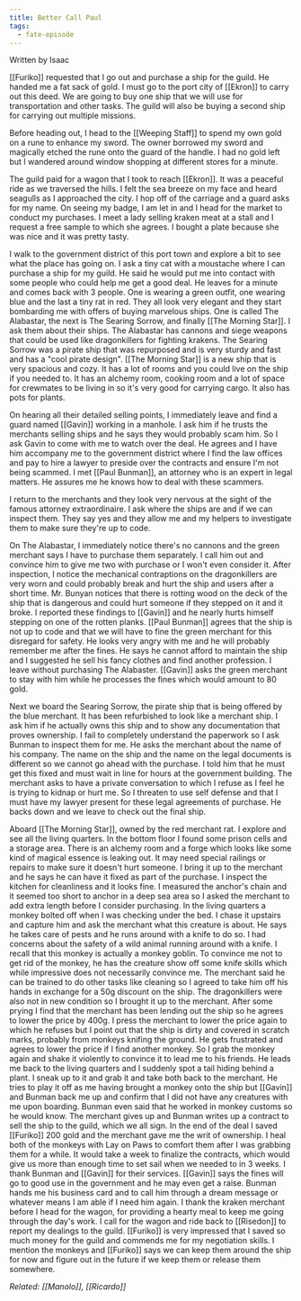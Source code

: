 ```yaml
---
title: Better Call Paul
tags:
  - fate-episode
---
```

<p class="isaac">Written by Isaac</p>

[[Furiko]] requested that I go out and purchase a ship for the guild. He handed me a fat sack of gold. I must go to the port city of [[Ekron]] to carry out this deed. We are going to buy one ship that we will use for transportation and other tasks. The guild will also be buying a second ship for carrying out multiple missions.

Before heading out, I head to the [[Weeping Staff]] to spend my own gold on a rune to enhance my sword. The owner borrowed my sword and magically etched the rune onto the guard of the handle. I had no gold left but I wandered around window shopping at different stores for a minute.

The guild paid for a wagon that I took to reach [[Ekron]]. It was a peaceful ride as we traversed the hills. I felt the sea breeze on my face and heard seagulls as I approached the city. I hop off of the carriage and a guard asks for my name. On seeing my badge, I am let in and I head for the market to conduct my purchases. I meet a lady selling kraken meat at a stall and I request a free sample to which she agrees. I bought a plate because she was nice and it was pretty tasty.

I walk to the government district of this port town and explore a bit to see what the place has going on. I ask a tiny cat with a moustache where I can purchase a ship for my guild. He said he would put me into contact with some people who could help me get a good deal. He leaves for a minute and comes back with 3 people. One is wearing a green outfit, one wearing blue and the last a tiny rat in red. They all look very elegant and they start bombarding me with offers of buying marvelous ships. One is called The Alabastar, the next is The Searing Sorrow, and finally [[The Morning Star]]. I ask them about their ships. The Alabastar has cannons and siege weapons that could be used like dragonkillers for fighting krakens. The Searing Sorrow was a pirate ship that was repurposed and is very sturdy and fast and has a "cool pirate design". [[The Morning Star]] is a new ship that is very spacious and cozy. It has a lot of rooms and you could live on the ship if you needed to. It has an alchemy room, cooking room and a lot of space for crewmates to be living in so it's very good for carrying cargo. It also has pots for plants.

On hearing all their detailed selling points, I immediately leave and find a guard named [[Gavin]] working in a manhole. I ask him if he trusts the merchants selling ships and he says they would probably scam him. So I ask Gavin to come with me to watch over the deal. He agrees and I have him accompany me to the government district where I find the law offices and pay to hire a lawyer to preside over the contracts and ensure I'm not being scammed. I met [[Paul Bunman]], an attorney who is an expert in legal matters. He assures me he knows how to deal with these scammers.

I return to the merchants and they look very nervous at the sight of the famous attorney extraordinaire. I ask where the ships are and if we can inspect them. They say yes and they allow me and my helpers to investigate them to make sure they're up to code.

On The Alabastar, I immediately notice there's no cannons and the green merchant says I have to purchase them separately. I call him out and convince him to give me two with purchase or I won't even consider it. After inspection, I notice the mechanical contraptions on the dragonkillers are very worn and could probably break and hurt the ship and users after a short time. Mr. Bunyan notices that there is rotting wood on the deck of the ship that is dangerous and could hurt someone if they stepped on it and it broke. I reported these findings to [[Gavin]] and he nearly hurts himself stepping on one of the rotten planks. [[Paul Bunman]] agrees that the ship is not up to code and that we will have to fine the green merchant for this disregard for safety. He looks very angry with me and he will probably remember me after the fines. He says he cannot afford to maintain the ship and I suggested he sell his fancy clothes and find another profession. I leave without purchasing The Alabaster. [[Gavin]] asks the green merchant to stay with him while he processes the fines which would amount to 80 gold.

Next we board the Searing Sorrow, the pirate ship that is being offered by the blue merchant. It has been refurbished to look like a merchant ship. I ask him if he actually owns this ship and to show any documentation that proves ownership. I fail to completely understand the paperwork so I ask Bunman to inspect them for me. He asks the merchant about the name of his company. The name on the ship and the name on the legal documents is different so we cannot go ahead with the purchase. I told him that he must get this fixed and must wait in line for hours at the government building. The merchant asks to have a private conversation to which I refuse as I feel he is trying to kidnap or hurt me. So I threaten to use self defense and that I must have my lawyer present for these legal agreements of purchase. He backs down and we leave to check out the final ship.

Aboard [[The Morning Star]], owned by the red merchant rat. I explore and see all the living quarters. In the bottom floor I found some prison cells and a storage area. There is an alchemy room and a forge which looks like some kind of magical essence is leaking out. It may need special railings or repairs to make sure it doesn't hurt someone. I bring it up to the merchant and he says he can have it fixed as part of the purchase. I inspect the kitchen for cleanliness and it looks fine. I measured the anchor's chain and it seemed too short to anchor in a deep sea area so I asked the merchant to add extra length before I consider purchasing. In the living quarters a monkey bolted off when I was checking under the bed. I chase it upstairs and capture him and ask the merchant what this creature is about. He says he takes care of pests and he runs around with a knife to do so. I had concerns about the safety of a wild animal running around with a knife. I recall that this monkey is actually a monkey goblin. To convince me not to get rid of the monkey, he has the creature show off some knife skills which while impressive does not necessarily convince me. The merchant said he can be trained to do other tasks like cleaning so I agreed to take him off his hands in exchange for a 50g discount on the ship. The dragonkillers were also not in new condition so I brought it up to the merchant. After some prying I find that the merchant has been lending out the ship so he agrees to lower the price by 400g. I press the merchant to lower the price again to which he refuses but I point out that the ship is dirty and covered in scratch marks, probably from monkeys knifing the ground. He gets frustrated and agrees to lower the price if I find another monkey. So I grab the monkey again and shake it violently to convince it to lead me to his friends. He leads me back to the living quarters and I suddenly spot a tail hiding behind a plant. I sneak up to it and grab it and take both back to the merchant. He tries to play it off as me having brought a monkey onto the ship but [[Gavin]] and Bunman back me up and confirm that I did not have any creatures with me upon boarding. Bunman even said that he worked in monkey customs so he would know. The merchant gives up and Bunman writes up a contract to sell the ship to the guild, which we all sign. In the end of the deal I saved [[Furiko]] 200 gold and the merchant gave me the writ of ownership. I heal both of the monkeys with Lay on Paws to comfort them after I was grabbing them for a while. It would take a week to finalize the contracts, which would give us more than enough time to set sail when we needed to in 3 weeks. I thank Bunman and [[Gavin]] for their services. [[Gavin]] says the fines will go to good use in the government and he may even get a raise. Bunman hands me his business card and to call him through a dream message or whatever means I am able if I need him again. I thank the kraken merchant before I head for the wagon, for providing a hearty meal to keep me going through the day's work. I call for the wagon and ride back to [[Risedon]] to report my dealings to the guild.
[[Furiko]] is very impressed that I saved so much money for the guild and commends me for my negotiation skills. I mention the monkeys and [[Furiko]] says we can keep them around the ship for now and figure out in the future if we keep them or release them somewhere.

*Related: [[Manolo]], [[Ricardo]]*
